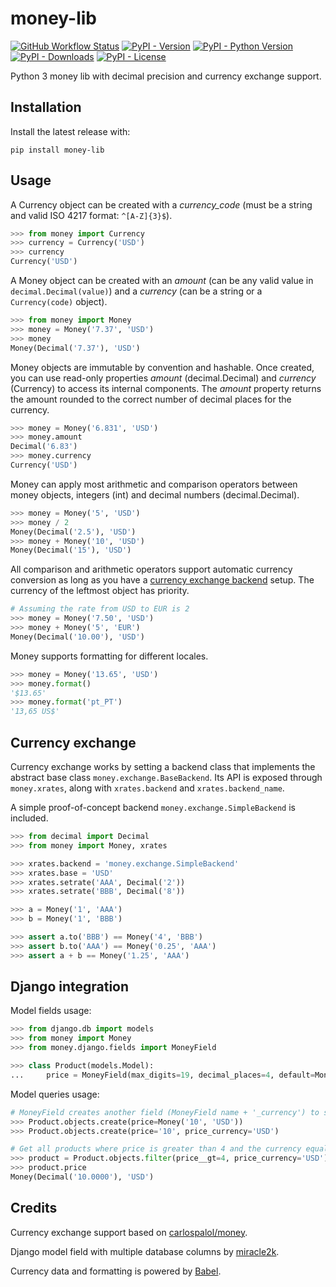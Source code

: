 # money-lib

[![GitHub Workflow Status](https://img.shields.io/github/actions/workflow/status/r4g3baby/money-lib/test.yml?branch=main)](https://github.com/r4g3baby/money-lib/actions)
[![PyPI - Version](https://img.shields.io/pypi/v/money-lib.svg)](https://pypi.org/project/money-lib/)
[![PyPI - Python Version](https://img.shields.io/pypi/pyversions/money-lib.svg)](https://pypi.org/project/money-lib/)
[![PyPI - Downloads](https://img.shields.io/pypi/dm/money-lib)](https://pypi.org/project/money-lib/)
[![PyPI - License](https://img.shields.io/pypi/l/money-lib.svg)](https://pypi.org/project/money-lib/)

Python 3 money lib with decimal precision and currency exchange support.

## Installation

Install the latest release with:
```
pip install money-lib
```

## Usage

A Currency object can be created with a *currency_code* (must be a string and valid ISO 4217 format: `^[A-Z]{3}$`).

```python
>>> from money import Currency
>>> currency = Currency('USD')
>>> currency
Currency('USD')
```

A Money object can be created with an *amount* (can be any valid value in `decimal.Decimal(value)`) and a *currency* (can be a string or a `Currency(code)` object).

```python
>>> from money import Money
>>> money = Money('7.37', 'USD')
>>> money
Money(Decimal('7.37'), 'USD')
```

Money objects are immutable by convention and hashable. Once created, you can use read-only properties *amount* (decimal.Decimal) and *currency* (Currency) to access its internal components.
The *amount* property returns the amount rounded to the correct number of decimal places for the currency.

```python
>>> money = Money('6.831', 'USD')
>>> money.amount
Decimal('6.83')
>>> money.currency
Currency('USD')
```

Money can apply most arithmetic and comparison operators between money objects, integers (int) and decimal numbers (decimal.Decimal).

```python
>>> money = Money('5', 'USD')
>>> money / 2
Money(Decimal('2.5'), 'USD')
>>> money + Money('10', 'USD')
Money(Decimal('15'), 'USD')
```

All comparison and arithmetic operators support automatic currency conversion as long as you have a [currency exchange backend](#currency-exchange) setup.
The currency of the leftmost object has priority.

```python
# Assuming the rate from USD to EUR is 2
>>> money = Money('7.50', 'USD')
>>> money + Money('5', 'EUR')
Money(Decimal('10.00'), 'USD')
```

Money supports formatting for different locales.
```python
>>> money = Money('13.65', 'USD')
>>> money.format()
'$13.65'
>>> money.format('pt_PT')
'13,65 US$'
```

## Currency exchange

Currency exchange works by setting a backend class that implements the abstract base class `money.exchange.BaseBackend`.
Its API is exposed through `money.xrates`, along with `xrates.backend` and `xrates.backend_name`.

A simple proof-of-concept backend `money.exchange.SimpleBackend` is included.

```python
>>> from decimal import Decimal
>>> from money import Money, xrates

>>> xrates.backend = 'money.exchange.SimpleBackend'
>>> xrates.base = 'USD'
>>> xrates.setrate('AAA', Decimal('2'))
>>> xrates.setrate('BBB', Decimal('8'))

>>> a = Money('1', 'AAA')
>>> b = Money('1', 'BBB')

>>> assert a.to('BBB') == Money('4', 'BBB')
>>> assert b.to('AAA') == Money('0.25', 'AAA')
>>> assert a + b == Money('1.25', 'AAA')
```

## Django integration

Model fields usage:

```python
>>> from django.db import models
>>> from money import Money
>>> from money.django.fields import MoneyField

>>> class Product(models.Model):
...     price = MoneyField(max_digits=19, decimal_places=4, default=Money('10', 'USD'))
```

Model queries usage:

```python
# MoneyField creates another field (MoneyField name + '_currency') to store the currency
>>> Product.objects.create(price=Money('10', 'USD'))
>>> Product.objects.create(price='10', price_currency='USD')

# Get all products where price is greater than 4 and the currency equals 'USD'
>>> product = Product.objects.filter(price__gt=4, price_currency='USD').first()
>>> product.price
Money(Decimal('10.0000'), 'USD')
```

## Credits

Currency exchange support based on [carlospalol/money](https://github.com/carlospalol/money/blob/master/money/exchange.py).

Django model field with multiple database columns by [miracle2k](https://blog.elsdoerfer.name/2008/01/08/fuzzydates-or-one-django-model-field-multiple-database-columns/).

Currency data and formatting is powered by [Babel](https://github.com/python-babel/babel).